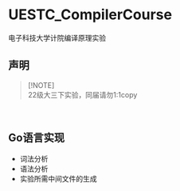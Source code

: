 # UESTC_CompilerCourse
电子科技大学计院编译原理实验

## 声明

> [!NOTE]\
> 22级大三下实验，同届请勿1:1copy

<br/>

## Go语言实现
- 词法分析
- 语法分析
- 实验所需中间文件的生成

